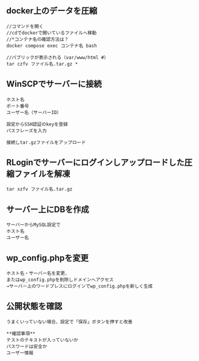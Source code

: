 ## docker上のデータを圧縮
```
//コマンドを開く
//cdでdockerで開いているファイルへ移動
//*コンテナ名の確認方法は？
docker compose exec コンテナ名 bash

//パブリックが表示される（var/www/html #）
tar czfv ファイル名.tar.gz *
```

## WinSCPでサーバーに接続
```
ホスト名
ポート番号
ユーザー名（サーバーID）

設定からSSH認証のkeyを登録
パスフレーズを入力

接続しtar.gzファイルをアップロード
```

## RLoginでサーバーにログインしアップロードした圧縮ファイルを解凍
```
tar xzfv ファイル名.tar.gz
```

## サーバー上にDBを作成
```
サーバーからMySQL設定で
ホスト名
ユーザー名
```

## wp_config.phpを変更
```
ホスト名・サーバー名を変更、
またはwp_config.phpを削除しドメインへアクセス
→サーバー上のワードプレスにログインでwp_config.phpを新しく生成
```

## 公開状態を確認
```
うまくいっていない場合、設定で「保存」ボタンを押すと改善

**確認事項**
テストのテキストが入っていないか
パスワードは安全か
ユーザー情報
```